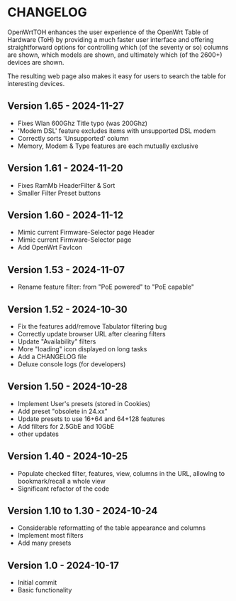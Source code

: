 # CHANGELOG

OpenWrtTOH enhances the user experience of the
OpenWrt Table of Hardware (ToH) by providing a
much faster user interface and
offering straightforward options for controlling which
(of the seventy or so) columns are shown,
which models are shown, and
ultimately which (of the 2600+) devices are shown.

The resulting web page also makes it easy for users to search the table for interesting devices.

<!--
## Unreleased

*

-->

## Version 1.65 - 2024-11-27

* Fixes Wlan 600Ghz Title typo (was 200Ghz)
* 'Modem DSL' feature excludes items with unsupported DSL modem
* Correctly sorts 'Unsupported' column
* Memory, Modem & Type features are each mutually exclusive

## Version 1.61 - 2024-11-20

* Fixes RamMb HeaderFilter & Sort
* Smaller Filter Preset buttons

## Version 1.60 - 2024-11-12

* Mimic current Firmware-Selector page Header
* Mimic current Firmware-Selector page
* Add OpenWrt FavIcon

## Version 1.53 - 2024-11-07

* Rename feature filter: from "PoE powered" to "PoE capable"

## Version 1.52 - 2024-10-30

* Fix the features add/remove Tabulator filtering bug
* Correctly update browser URL after clearing filters
* Update "Availability" filters
* More "loading" icon displayed on long tasks 
* Add a CHANGELOG file
* Deluxe console logs (for developers)

## Version 1.50 - 2024-10-28

* Implement User's presets (stored in Cookies) 
* Add preset "obsolete in 24.xx"
* Update presets to use 16+64 and 64+128 features
* Add filters for 2.5GbE and 10GbE
* other updates

## Version 1.40 - 2024-10-25

* Populate checked filter, features, view, columns in the URL, allowlng to bookmark/recall a whole view 
* Significant refactor of the code

## Version 1.10 to 1.30 - 2024-10-24

* Considerable reformatting of the table appearance and columns
* Implement most filters
* Add many presets

## Version 1.0 - 2024-10-17

* Initial commit
* Basic functionality
